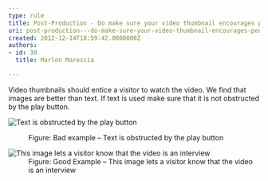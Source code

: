```yaml
---
type: rule
title: Post-Production - Do make sure your video thumbnail encourages people to watch the video?
uri: post-production---do-make-sure-your-video-thumbnail-encourages-people-to-watch-the-video
created: 2012-12-14T18:59:42.0000000Z
authors:
- id: 30
  title: Marlon Marescia

---
```


 ​​​Video thumbnails should entice a visitor to watch the video. We find that images are better than text. If text is used make sure that it is not obstructed by the play button. <dl class="badImage"><dt><img alt="Text is obstructed by the play button" src="/PublishingImages/video-thumb-bad.jpg"></dt>
<dd>Figure&#58; Bad example – Text is obstructed by the play button</dd></dl><dl class="goodImage"><dt><img alt="This image lets a visitor know that the video is an interview" src="/PublishingImages/video-thumb-good.jpg"></dt>
<dd>Figure&#58; Good Example – This image lets a visitor know that the video is an interview</dd></dl>
